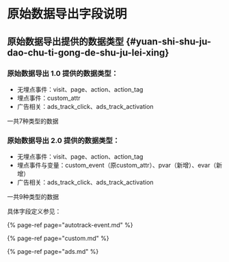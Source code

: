 # 原始数据导出字段说明

## 原始数据导出提供的数据类型 {#yuan-shi-shu-ju-dao-chu-ti-gong-de-shu-ju-lei-xing}

### 原始数据导出 1.0 提供的数据类型：

* 无埋点事件：visit、page、action、action\_tag
* 埋点事件：custom\_attr
* 广告相关：ads\_track\_click、ads\_track\_activation

一共7种类型的数据

### 原始数据导出 2.0 提供的数据类型：

* 无埋点事件：visit、page、action、action\_tag
* 埋点事件与变量：custom\_event（原custom\_attr）、pvar（新增）、evar（新增）
* 广告相关：ads\_track\_click、ads\_track\_activation

一共9种类型的数据

具体字段定义参见：

{% page-ref page="autotrack-event.md" %}

{% page-ref page="custom.md" %}

{% page-ref page="ads.md" %}

